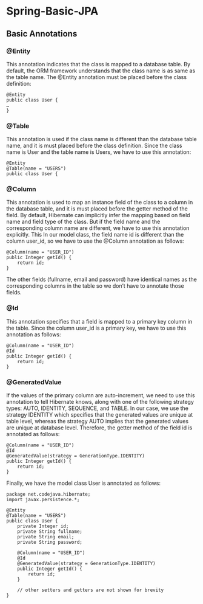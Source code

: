 #  Spring-Basic-JPA

##  Basic Annotations 

### @Entity
This annotation indicates that the class is mapped to a database table. By default, the ORM framework understands that the class name is as same as the table name. The @Entity annotation must be placed before the class definition:
```
@Entity 
public class User {
…
}
```
 
### @Table
This annotation is used if the class name is different than the database table name, and it is must placed before the class definition. Since the class name is User and the table name is Users, we have to use this annotation:
```
@Entity
@Table(name = "USERS")
public class User {
```
 
### @Column
This annotation is used to map an instance field of the class to a column in the database table, and it is must placed before the getter method of the field. By default, Hibernate can implicitly infer the mapping based on field name and field type of the class. But if the field name and the corresponding column name are different, we have to use this annotation explicitly. This
In our model class, the field name id is different than the column user_id, so we have to use the @Column annotation as follows:
```
@Column(name = "USER_ID")
public Integer getId() {
    return id;
}
```
The other fields (fullname, email and password) have identical names as the corresponding columns in the table so we don’t have to annotate those fields.
 
### @Id
This annotation specifies that a field is mapped to a primary key column in the table. Since the column user_id is a primary key, we have to use this annotation as follows:
```
@Column(name = "USER_ID")
@Id
public Integer getId() {
    return id;
}
```
 
### @GeneratedValue
If the values of the primary column are auto-increment, we need to use this annotation to tell Hibernate knows, along with one of the following strategy types: AUTO, IDENTITY, SEQUENCE, and TABLE. In our case, we use the strategy IDENTITY which specifies that the generated values are unique at table level, whereas the strategy AUTO implies that the generated values are unique at database level.
Therefore, the getter method of the field id is annotated as follows:
```
@Column(name = "USER_ID")
@Id
@GeneratedValue(strategy = GenerationType.IDENTITY)
public Integer getId() {
    return id;
}
``` 

Finally, we have the model class User is annotated as follows:
```
package net.codejava.hibernate; 
import javax.persistence.*;

@Entity
@Table(name = "USERS")
public class User {
    private Integer id;
    private String fullname;
    private String email;
    private String password;
 
    @Column(name = "USER_ID")
    @Id
    @GeneratedValue(strategy = GenerationType.IDENTITY)
    public Integer getId() {
        return id;
    }
 
    // other setters and getters are not shown for brevity
}
```
